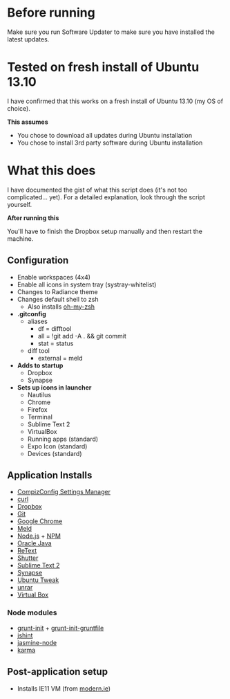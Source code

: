 # Before running

Make sure you run Software Updater to make sure you have installed the latest updates.

# Tested on fresh install of Ubuntu 13.10

I have confirmed that this works on a fresh install of Ubuntu 13.10 (my OS of choice).

**This assumes**

* You chose to download all updates during Ubuntu installation
* You chose to install 3rd party software during Ubuntu installation

# What this does

I have documented the gist of what this script does (it's not too complicated... yet). For a detailed explanation, look through the script yourself.

**After running this**

You'll have to finish the Dropbox setup manually and then restart the machine.

## Configuration

* Enable workspaces (4x4)
* Enable all icons in system tray (systray-whitelist)
* Changes to Radiance theme
* Changes default shell to zsh
    * Also installs [oh-my-zsh](https://github.com/robbyrussell/oh-my-zsh)
* **.gitconfig**
    * aliases
        * df = difftool
        * all = !git add -A . && git commit
        * stat = status
    * diff tool
        * external = meld
* **Adds to startup**
    * Dropbox
    * Synapse
* **Sets up icons in launcher**
    * Nautilus
    * Chrome
    * Firefox
    * Terminal
    * Sublime Text 2
    * VirtualBox
    * Running apps (standard)
    * Expo Icon (standard)
    * Devices (standard)

## Application Installs

* [CompizConfig Settings Manager](https://apps.ubuntu.com/cat/applications/compizconfig-settings-manager/)
* [curl](http://curl.haxx.se/)
* [Dropbox](https://www.dropbox.com/)
* [Git](http://git-scm.com/)
* [Google Chrome](https://www.google.com/chrome/)
* [Meld](http://meldmerge.org/)
* [Node.js](http://nodejs.org/) + [NPM](https://www.npmjs.org/)
* [Oracle Java](www.oracle.com/us/technologies/java/)
* [ReText](http://sourceforge.net/projects/retext/)
* [Shutter](https://apps.ubuntu.com/cat/applications/shutter/)
* [Sublime Text 2](http://www.sublimetext.com/)
* [Synapse](https://apps.ubuntu.com/cat/applications/synapse/)
* [Ubuntu Tweak](http://ubuntu-tweak.com/)
* [unrar](http://www.rarlab.com/rar_add.htm)
* [Virtual Box](https://www.virtualbox.org/)

### Node modules

* [grunt-init](http://gruntjs.com/project-scaffolding) + [grunt-init-gruntfile](https://github.com/gruntjs/grunt-init-gruntfile)
* [jshint](http://www.jshint.com/docs/)
* [jasmine-node](https://github.com/mhevery/jasmine-node)
* [karma](http://karma-runner.github.io/)

## Post-application setup

* Installs IE11 VM (from [modern.ie](http://modern.ie/virtualization-tools))
